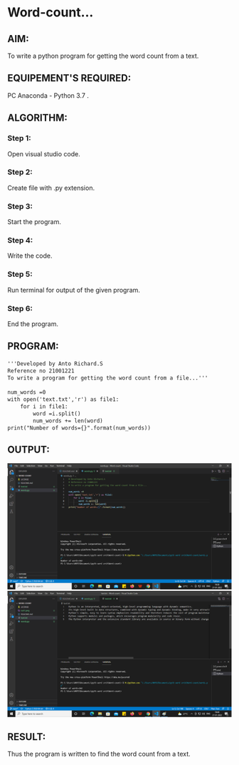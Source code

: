 # Word-count...
## AIM:
To write a python program for getting the word count from a text.

## EQUIPEMENT'S REQUIRED: 
PC Anaconda - Python 3.7 .

## ALGORITHM: 
### Step 1:
Open visual studio code.

### Step 2: 
Create file with .py extension.

### Step 3: 
Start the program.

### Step 4:  
Write the code.

### Step 5: 
Run terminal for output of the given program.

### Step 6: 
End the program.

## PROGRAM:
```
'''Developed by Anto Richard.S
Reference no 21001221
To write a program for getting the word count from a file...'''

num_words =0
with open('text.txt','r') as file1:
    for i in file1:
        word =i.split()
        num_words += len(word)
print("Number of words={}".format(num_words))
```
## OUTPUT:
![output](out1.png)
![output](out2.png)

## RESULT:
Thus the program is written to find the word count from a text.
